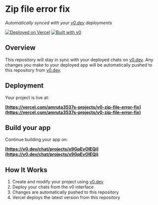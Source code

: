 # Zip file error fix

*Automatically synced with your [v0.dev](https://v0.dev) deployments*

[![Deployed on Vercel](https://img.shields.io/badge/Deployed%20on-Vercel-black?style=for-the-badge&logo=vercel)](https://vercel.com/amruta3537s-projects/v0-zip-file-error-fix)
[![Built with v0](https://img.shields.io/badge/Built%20with-v0.dev-black?style=for-the-badge)](https://v0.dev/chat/projects/x9GpEvOlEQi)

## Overview

This repository will stay in sync with your deployed chats on [v0.dev](https://v0.dev).
Any changes you make to your deployed app will be automatically pushed to this repository from [v0.dev](https://v0.dev).

## Deployment

Your project is live at:

**[https://vercel.com/amruta3537s-projects/v0-zip-file-error-fix](https://vercel.com/amruta3537s-projects/v0-zip-file-error-fix)**

## Build your app

Continue building your app on:

**[https://v0.dev/chat/projects/x9GpEvOlEQi](https://v0.dev/chat/projects/x9GpEvOlEQi)**

## How It Works

1. Create and modify your project using [v0.dev](https://v0.dev)
2. Deploy your chats from the v0 interface
3. Changes are automatically pushed to this repository
4. Vercel deploys the latest version from this repository